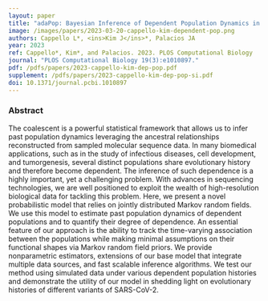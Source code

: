 ```yaml
---
layout: paper
title: "adaPop: Bayesian Inference of Dependent Population Dynamics in Coalescent Models"
image: /images/papers/2023-03-20-cappello-kim-dependent-pop.png
authors: Cappello L*, <ins>Kim J</ins>*, Palacios JA
year: 2023
ref: Cappello*, Kim*, and Palacios. 2023. PLOS Computational Biology
journal: "PLOS Computational Biology 19(3):e1010897."
pdf: /pdfs/papers/2023-cappello-kim-dep-pop.pdf
supplement: /pdfs/papers/2023-cappello-kim-dep-pop-si.pdf
doi: 10.1371/journal.pcbi.1010897
---
```


### Abstract
The coalescent is a powerful statistical framework that allows us to infer past population dynamics leveraging the ancestral relationships reconstructed from sampled molecular sequence data. In many biomedical applications, such as in the study of infectious diseases, cell development, and tumorgenesis, several distinct populations share evolutionary history and therefore become dependent. The inference of such dependence is a highly important, yet a challenging problem. With advances in sequencing technologies, we are well positioned to exploit the wealth of high-resolution biological data for tackling this problem. Here, we present a novel probabilistic model that relies on jointly distributed Markov random fields. We use this model to estimate past population dynamics of dependent populations and to quantify their degree of dependence. An essential feature of our approach is the ability to track the time-varying association between the populations while making minimal assumptions on their functional shapes via Markov random field priors. We provide nonparametric estimators, extensions of our base model that integrate multiple data sources, and fast scalable inference algorithms. We test our method using simulated data under various dependent population histories and demonstrate the utility of our model in shedding light on evolutionary histories of different variants of SARS-CoV-2.

